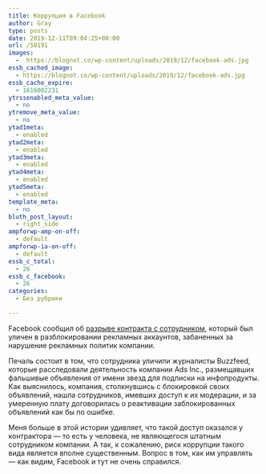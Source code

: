 ```yaml
---
title: Коррупция в Facebook
author: Gray
type: posts
date: 2019-12-11T09:04:25+00:00
url: /58191
images:
  -  https://blognot.co/wp-content/uploads/2019/12/facebook-ads.jpg
essb_cached_image:
  - https://blognot.co/wp-content/uploads/2019/12/facebook-ads.jpg
essb_cache_expire:
  - 1616002231
ytrssenabled_meta_value:
  - no
ytremove_meta_value:
  - no
ytad1meta:
  - enabled
ytad2meta:
  - enabled
ytad3meta:
  - enabled
ytad4meta:
  - enabled
ytad5meta:
  - enabled
template_meta:
  - no
bluth_post_layout:
  - right_side
ampforwp-amp-on-off:
  - default
ampforwp-ia-on-off:
  - default
essb_c_total:
  - 26
essb_c_facebook:
  - 26
categories:
  - Без рубрики

---
```








Facebook сообщил об [разрыве контракта с сотрудником][1], который был уличен в разблокировании рекламных аккаунтов, забаненных за нарушение рекламных политик компании.

Печаль состоит в том, что сотрудника уличили журналисты Buzzfeed, которые расследовали деятельность компании Ads Inc., размещавших фальшивые объявления от имени звезд для подписки на инфопродукты. Как выяснилось, компания, столкнувшись с блокировкой своих объявлений, нашла сотрудников, имевших доступ к их модерации, и за умеренную плату договорилась о реактивации заблокированных объявлений как бы по ошибке.

Меня больше в этой истории удивляет, что такой доступ оказался у контрактора —&nbsp;то есть у человека, не являющегося штатным сотрудником компании. А так, к сожалению, риск коррупции такого вида является вполне существенным. Вопрос в том, как им управлять — как видим, Facebook и тут не очень справился.

 [1]: https://www.buzzfeednews.com/article/craigsilverman/facebook-fired-employee-bribed-ads-inc